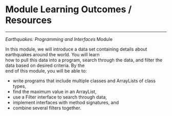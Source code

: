 # Module Learning Outcomes / Resources
---------------------------------------------
*Earthquakes: Programming and Interfaces* Module  

In this module, we will introduce a data set containing details about earthquakes around the world. You will learn  
how to pull this data into a program, search through the data, and filter the data based on desired criteria. By the  
end of this module, you will be able to:  

* write programs that include multiple classes and ArrayLists of class types,
* find the maximum value in an ArrayList,
* use a Filter interface to search through data,
* implement interfaces with method signatures, and
* combine several filters together.
